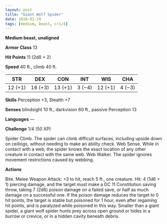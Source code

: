 ```yaml
---
layout: post
title: "Giant Wolf Spider"
date: 2016-02-29
tags: [medium, beast, cr1/4]
---
```


**Medium beast, unaligned**

**Armor Class** 13

**Hit Points** 11 (2d8 + 2)

**Speed** 40 ft., climb 40 ft.

|   STR   |   DEX   |   CON   |   INT   |   WIS   |   CHA   |
|:-----:|:-----:|:-----:|:-----:|:-----:|:-----:|
| 12 (+1) | 16 (+3) | 13 (+1) | 3 (−4) | 12 (+1) | 4 (−3) |

**Skills** Perception +3, Stealth +7 

**Senses** blindsight 10 ft., darkvision 60 ft., passive Perception 13 

**Languages** — 

**Challenge** 1/4 (50 XP)

Spider Climb. The spider can climb difficult surfaces, including upside down on ceilings, without needing to make an ability check. Web Sense. While in contact with a web, the spider knows the exact location of any other creature in contact with the same web. Web Walker. The spider ignores movement restrictions caused by webbing. 

**Actions**

Bite. Melee Weapon Attack: +3 to hit, reach 5 ft., one creature. Hit: 4 (1d6 + 1) piercing damage, and the target must make a DC 11 Constitution saving throw, taking 7 (2d6) poison damage on a failed save, or half as much damage on a successful one. If the poison damage reduces the target to 0 hit points, the target is stable but poisoned for 1 hour, even after regaining hit points, and is paralyzed while poisoned in this way. Smaller than a giant spider, a giant wolf spider hunts prey across open ground or hides in a burrow or crevice, or in a hidden cavity beneath debris.